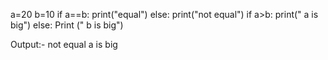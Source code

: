 a=20
b=10
if a==b:
  print("equal")
else:
  print("not equal")
if a>b:
  print(" a is big")
else:
 Print (" b is big")

 Output:-
not equal
 a is big

